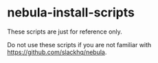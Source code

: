 # nebula-install-scripts

These scripts are just for reference only.

Do not use these scripts if you are not familiar with https://github.com/slackhq/nebula.
